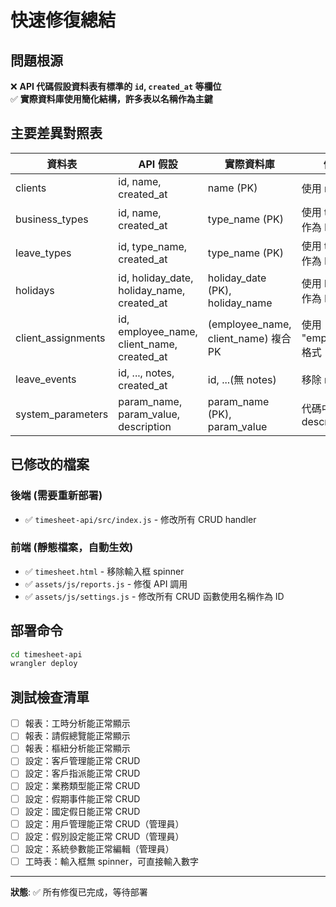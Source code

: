 # 快速修復總結

## 問題根源

❌ **API 代碼假設資料表有標準的 `id`, `created_at` 等欄位**  
✅ **實際資料庫使用簡化結構，許多表以名稱作為主鍵**

## 主要差異對照表

| 資料表 | API 假設 | 實際資料庫 | 修復方式 |
|--------|---------|-----------|---------|
| clients | id, name, created_at | name (PK) | 使用 name 作為 ID |
| business_types | id, name, created_at | type_name (PK) | 使用 type_name 作為 ID |
| leave_types | id, type_name, created_at | type_name (PK) | 使用 type_name 作為 ID |
| holidays | id, holiday_date, holiday_name, created_at | holiday_date (PK), holiday_name | 使用 holiday_date 作為 ID |
| client_assignments | id, employee_name, client_name, created_at | (employee_name, client_name) 複合 PK | 使用 "employee\|client" 格式 |
| leave_events | id, ..., notes, created_at | id, ...(無 notes) | 移除 notes 欄位 |
| system_parameters | param_name, param_value, description | param_name (PK), param_value | 代碼中添加 description |

## 已修改的檔案

### 後端 (需要重新部署)
- ✅ `timesheet-api/src/index.js` - 修改所有 CRUD handler

### 前端 (靜態檔案，自動生效)
- ✅ `timesheet.html` - 移除輸入框 spinner
- ✅ `assets/js/reports.js` - 修復 API 調用
- ✅ `assets/js/settings.js` - 修改所有 CRUD 函數使用名稱作為 ID

## 部署命令

```bash
cd timesheet-api
wrangler deploy
```

## 測試檢查清單

- [ ] 報表：工時分析能正常顯示
- [ ] 報表：請假總覽能正常顯示
- [ ] 報表：樞紐分析能正常顯示
- [ ] 設定：客戶管理能正常 CRUD
- [ ] 設定：客戶指派能正常 CRUD
- [ ] 設定：業務類型能正常 CRUD
- [ ] 設定：假期事件能正常 CRUD
- [ ] 設定：國定假日能正常 CRUD
- [ ] 設定：用戶管理能正常 CRUD（管理員）
- [ ] 設定：假別設定能正常 CRUD（管理員）
- [ ] 設定：系統參數能正常編輯（管理員）
- [ ] 工時表：輸入框無 spinner，可直接輸入數字

---

**狀態**: ✅ 所有修復已完成，等待部署

